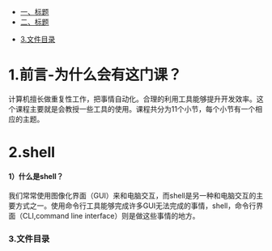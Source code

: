 

- [一、标题](#1.前言-为什么会有这门课？)
- [二、标题](#2.shell)
+ [3.文件目录](#3.文件目录)



# 1.前言-为什么会有这门课？
计算机擅长做重复性工作，把事情自动化。合理的利用工具能够提升开发效率。这个课程主要就是会教授一些工具的使用。课程共分为11个小节，每个小节有一个相应的主题。

# 2.shell
#### 1）什么是shell？
我们常常使用图像化界面（GUI）来和电脑交互，而shell是另一种和电脑交互的主要方式之一。使用命令行工具能够完成许多GUI无法完成的事情，shell，命令行界面（CLI,command line interface）则是做这些事情的地方。

### 3.文件目录